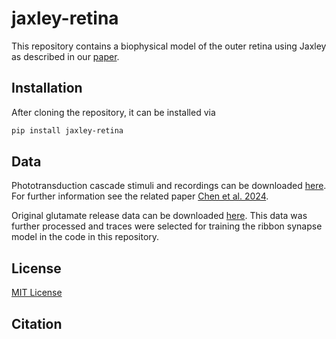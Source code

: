 # jaxley-retina
This repository contains a biophysical model of the outer retina using Jaxley as described in our [paper](https://www.biorxiv.org/content/10.1101/2025.10.20.683356v1).

## Installation
After cloning the repository, it can be installed via
```sh
pip install jaxley-retina
```

## Data
Phototransduction cascade stimuli and recordings can be downloaded [here](https://datadryad.org/dataset/doi:10.5061/dryad.q2bvq83vg). For further information see the related paper [Chen et al. 2024](https://elifesciences.org/articles/93795).

Original glutamate release data can be downloaded [here](https://zenodo.org/records/3760607). This data was further processed and traces were selected for training the ribbon synapse model in the code in this repository.

## License
[MIT License](https://github.com/berenslab/jaxley-retina/blob/main/LICENSE)

## Citation
